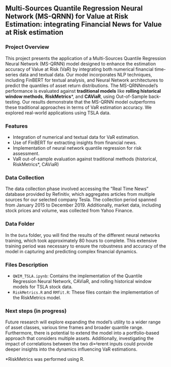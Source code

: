 ## Multi-Sources Quantile Regression Neural Network (MS-QRNN) for Value at Risk Estimation: integrating Financial News for Value at Risk estimation

### Project Overview
This project presents the application of a Multi-Sources Quantile Regression Neural Network (MS-QRNN) model designed to enhance the estimation accuracy of Value at Risk (VaR) by integrating both numerical financial time-series data and textual data. Our model incorporates NLP techniques, including FinBERT for textual analysis, and Neural Network architectures to predict the quantiles of asset return distributions. The MS-QRNNmodel’s performance is evaluated against **traditional models** like **rolling historical window methods**, **RiskMetrics***, and **CAViaR**, using Out-of-Sample back-testing. Our results demonstrate that the MS-QRNN model outperforms these traditional approaches in terms of VaR estimation accuracy. We explored real-world applications using TSLA data.

### Features
- Integration of numerical and textual data for VaR estimation.
- Use of FinBERT for extracting insights from financial news.
- Implementation of neural network quantile regression for risk assessment.
- VaR out-of-sample evaluation against traditional methods (historical, RiskMetrics*, CAViaR)

### Data Collection
The data collection phase involved accessing the ”Real Time News” database provided by Refinitiv, which aggregates articles from multiple sources for our selected company
Tesla. The collection period spanned from January 2015 to December 2019. Additionally, market data, including stock prices and volume, was collected from Yahoo Finance.

### Data Folder
In the `Data` folder, you will find the results of the different neural networks training, which took approximately 80 hours to complete. This extensive training period was necessary to ensure the robustness and accuracy of the model in capturing and predicting complex financial dynamics.

### Files Description
- `QWIM_TSLA.ipynb`: Contains the implementation of the Quantile Regression Neural Network, CAViaR, and rolling historical window models for TSLA stock data.
- `RiskMetrics.R` and `RMfit.R`: These files contain the implementation of the RiskMetrics model.

### Next steps (in progress) 
Future research will explore expanding the model’s utility to a wider range of asset classes, various time frames and broader quantile range. Furthermore, there is potential to extend the model into a portfolio-based approach that considers multiple assets. Additionally, investigating the impact of correlations between the two di↵erent inputs could provide deeper insights into the dynamics influencing VaR estimations.

*RiskMetrics was performed using R.
